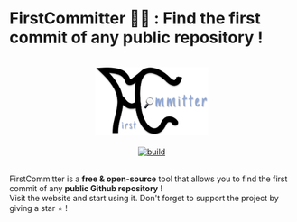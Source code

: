 # FirstCommitter 🕵️‍♂️ : Find the first commit of any public repository !

<br>
<div align="center">
  <img width="200" src="/assets/logo/LogoText.png"/>
</div>
<br>
<div align="center">
  <a href="https://github.com/khalidbelk/FirstCommitter/actions/workflows/build.yml">
    <img src="https://github.com/khalidbelk/FirstCommitter/actions/workflows/build.yml/badge.svg?branch=main" alt="build">
  </a>
</div>
<br>

FirstCommitter is a **free & open-source** tool that allows you to find the first commit of any **public Github repository** ! <br>
Visit the website and start using it. Don't forget to support the project by giving a star ⭐️ !